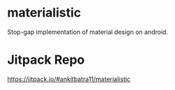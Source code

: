 # materialistic
Stop-gap implementation of material design on android.

# Jitpack Repo
https://jitpack.io/#ankitbatra11/materialistic

